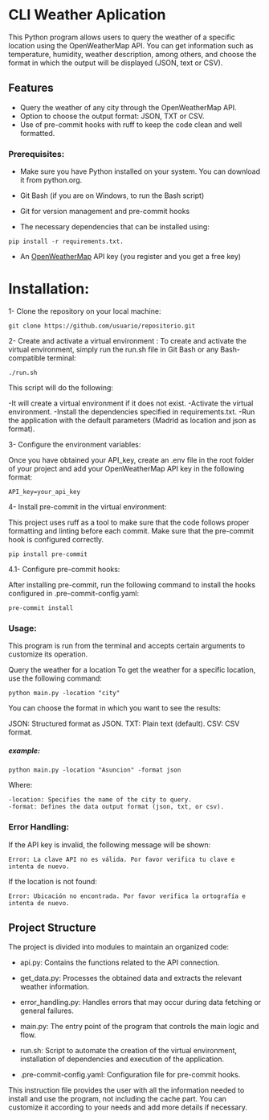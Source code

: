 # CLI Weather Aplication
This Python program allows users to query the weather of a specific location using the OpenWeatherMap API. You can get information such as temperature, humidity, weather description, among others, and choose the format in which the output will be displayed (JSON, text or CSV).

## Features
- Query the weather of any city through the OpenWeatherMap API.
- Option to choose the output format: JSON, TXT or CSV.
- Use of pre-commit hooks with ruff to keep the code clean and well formatted.

### Prerequisites:
- Make sure you have Python installed on your system. You can download it from python.org.

- Git Bash (if you are on Windows, to run the Bash script)

- Git for version management and pre-commit hooks

- The necessary dependencies that can be installed using: 
```
pip install -r requirements.txt.
```
- An [OpenWeatherMap](https://openweathermap.org/api "OpenWeatherMap") API key (you register and you get a free key)



# Installation:
1- Clone the repository on your local machine:
```
git clone https://github.com/usuario/repositorio.git
```
2- Create and activate a virtual environment :
To create and activate the virtual environment, simply run the run.sh file in Git Bash or any Bash-compatible terminal:
````
./run.sh
````
This script will do the following:

-It will create a virtual environment if it does not exist.
-Activate the virtual environment.
-Install the dependencies specified in requirements.txt.
-Run the application with the default parameters (Madrid as location and json as format).

3- Configure the environment variables:

Once you have obtained your API_key, create an .env file in the root folder of your project and add your OpenWeatherMap API key in the following format:
````
API_key=your_api_key
````
4- Install pre-commit in the virtual environment:

This project uses ruff as a tool to make sure that the code follows proper formatting and linting before each commit. Make sure that the pre-commit hook is configured correctly.
````
pip install pre-commit
````

4.1- Configure pre-commit hooks:

After installing pre-commit, run the following command to install the hooks configured in .pre-commit-config.yaml:

````
pre-commit install
````

### Usage:
This program is run from the terminal and accepts certain arguments to customize its operation.

Query the weather for a location
To get the weather for a specific location, use the following command:
````
python main.py -location "city"
````
You can choose the format in which you want to see the results:

JSON: Structured format as JSON.
TXT: Plain text (default).
CSV: CSV format.

##### example:
````
python main.py -location "Asuncion" -format json
````
Where:
````
-location: Specifies the name of the city to query.
-format: Defines the data output format (json, txt, or csv).
````

### Error Handling:
If the API key is invalid, the following message will be shown:
```
Error: La clave API no es válida. Por favor verifica tu clave e intenta de nuevo.
```

  If the location is not found:
````
Error: Ubicación no encontrada. Por favor verifica la ortografía e intenta de nuevo.
````

## Project Structure
The project is divided into modules to maintain an organized code:
- api.py: Contains the functions related to the API connection.

- get_data.py: Processes the obtained data and extracts the relevant weather information.

- error_handling.py: Handles errors that may occur during data fetching or general failures.

- main.py: The entry point of the program that controls the main logic and flow.

- run.sh: Script to automate the creation of the virtual environment, installation of dependencies and execution of the application.

- .pre-commit-config.yaml: Configuration file for pre-commit hooks.

This instruction file provides the user with all the information needed to install and use the program, not including the cache part. You can customize it according to your needs and add more details if necessary.
